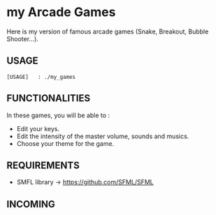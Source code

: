 # my Arcade Games
Here is my version of famous arcade games (Snake, Breakout, Bubble Shooter...).

## USAGE
    [USAGE]   : ./my_games

## FUNCTIONALITIES
In these games, you will be able to :
-  Edit your keys.
-  Edit the intensity of the master volume, sounds and musics.
-  Choose your theme for the game.

## REQUIREMENTS
- SMFL library -> https://github.com/SFML/SFML

## INCOMING

